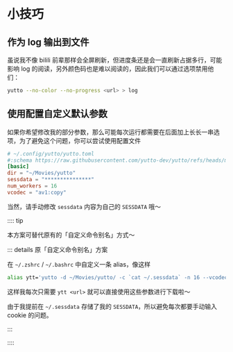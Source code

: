 # 小技巧

## 作为 log 输出到文件

虽说我不像 bilili 前辈那样会全屏刷新，但进度条还是会一直刷新占据多行，可能影响 log 的阅读，另外颜色码也是难以阅读的，因此我们可以通过选项禁用他们：

```bash
yutto --no-color --no-progress <url> > log
```

## 使用配置自定义默认参数

如果你希望修改我的部分参数，那么可能每次运行都需要在后面加上长长一串选项，为了避免这个问题，你可以尝试使用配置文件

```toml
# ~/.config/yutto/yutto.toml
#:schema https://raw.githubusercontent.com/yutto-dev/yutto/refs/heads/main/schemas/config.json
[basic]
dir = "~/Movies/yutto"
sessdata = "***************"
num_workers = 16
vcodec = "av1:copy"
```

当然，请手动修改 `sessdata` 内容为自己的 `SESSDATA` 哦～

:::: tip

本方案可替代原有的「自定义命令别名」方式～

::: details 原「自定义命令别名」方案

在 `~/.zshrc` / `~/.bashrc` 中自定义一条 alias，像这样

```bash
alias ytt='yutto -d ~/Movies/yutto/ -c `cat ~/.sessdata` -n 16 --vcodec="av1:copy"'
```

这样我每次只需要 `ytt <url>` 就可以直接使用这些参数进行下载啦～

由于我提前在 `~/.sessdata` 存储了我的 `SESSDATA`，所以避免每次都要手动输入 cookie 的问题。

:::

::::
